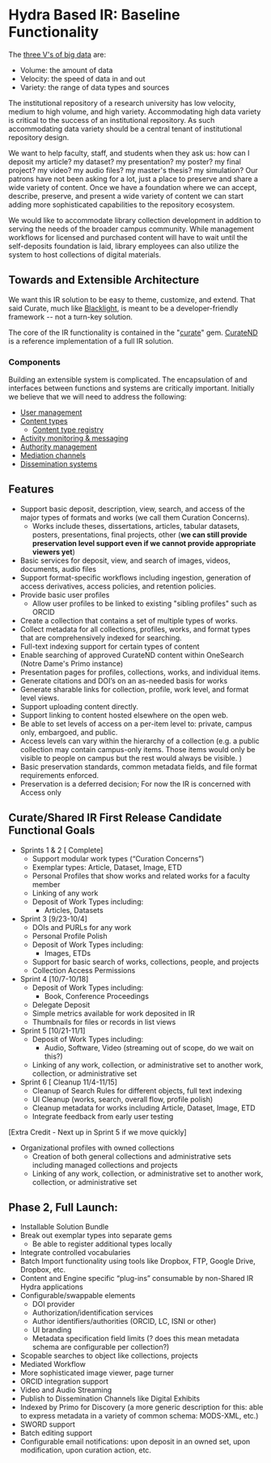 # Hydra Based IR: Baseline Functionality

The [three V's of big data](http://en.wikipedia.org/wiki/Big_data#Definition) are:

- Volume: the amount of data
- Velocity: the speed of data in and out
- Variety: the range of data types and sources

The institutional repository of a research university has low velocity, medium to high volume, and high variety.
Accommodating high data variety is critical to the success of an institutional repository.
As such accommodating data variety should be a central tenant of institutional repository design.

We want to help faculty, staff, and students when they ask us: how can I deposit my article?
my dataset?
my presentation?
my poster?
my final project?
my video?
my audio files?
my master's thesis?
my simulation?
Our patrons have not been asking for a lot, just a place to preserve and share a wide variety of content.
Once we have a foundation where we can accept, describe, preserve, and present a wide variety of content we can start adding more sophisticated capabilities to the repository ecosystem.

We would like to accommodate library collection development in addition to serving the needs of the broader campus community. 
While management workflows for licensed and purchased content will have to wait until the self-deposits foundation is laid, library employees can also utilize the system to host collections of digital materials.

## Towards and Extensible Architecture
We want this IR solution to be easy to theme, customize, and extend.
That said Curate, much like [Blacklight](http://projectblacklight.org), is meant to be a developer-friendly framework -- not a turn-key solution.

The core of the IR functionality is contained in the "[curate](https://github.com/ndlib/curate)" gem.
[CurateND](https://github.com/ndlib/curate_nd) is a reference implementation of a full IR solution. 

### Components
Building an extensible system is complicated.
The encapsulation of and interfaces between functions and systems are critically important.
Initially we believe that we will need to address the following:

- [User management](https://github.com/ndlib/planning/blob/master/Curate/Components.md#user-management)
- [Content types](https://github.com/ndlib/planning/blob/master/Curate/Components.md#content-types)
  - [Content type registry](https://github.com/ndlib/planning/blob/master/Curate/Components.md#content-type-registry)
- [Activity monitoring & messaging](https://github.com/ndlib/planning/blob/master/Curate/Components.md#activity-monitoring--messaging)
- [Authority management](https://github.com/ndlib/planning/blob/master/Curate/Components.md#authority-management)
- [Mediation channels](https://github.com/ndlib/planning/blob/master/Curate/Components.md#mediation-channels)
- [Dissemination systems](https://github.com/ndlib/planning/blob/master/Curate/Components.md#dissemination-systems)

## Features
- Support basic deposit, description, view, search, and access of the major types of formats and works (we call them Curation Concerns).
	- Works include theses, dissertations, articles, tabular datasets, posters, presentations, final projects, other (**we can still provide preservation level support even if we cannot provide appropriate viewers yet**)
- Basic services for deposit, view, and search of images, videos, documents, audio files
- Support format-specific workflows including ingestion, generation of access derivatives, access policies, and retention policies.
- Provide basic user profiles
	- Allow user profiles to be linked to existing "sibling profiles" such as ORCID
- Create a collection that contains a set of multiple types of works.
- Collect metadata for all collections, profiles, works, and format types that are comprehensively indexed for searching.
- Full-text indexing support for certain types of content
- Enable searching of approved CurateND content within OneSearch (Notre Dame's Primo instance)
- Presentation pages for profiles, collections, works, and individual items.
- Generate citations and DOI’s on an as-needed basis for works
- Generate sharable links for collection, profile, work level, and format level views.
- Support uploading content directly.
- Support linking to content hosted elsewhere on the open web.
- Be able to set levels of access on a per-item level to: private, campus only, embargoed, and public.
- Access levels can vary within the hierarchy of a collection (e.g. a public collection may contain campus-only items. Those items would only be visible to people on campus but the rest would always be visible. )
- Basic preservation standards, common metadata fields, and file format requirements enforced.
- Preservation is a deferred decision; For now the IR is concerned with Access only

## Curate/Shared IR First Release Candidate Functional Goals

- Sprints 1 & 2 [ Complete]
  - Support modular work types (“Curation Concerns”)
  - Exemplar types: Article, Dataset, Image, ETD
  - Personal Profiles that show works and related works for a faculty member
  - Linking of any work
  - Deposit of Work Types including:
    - Articles, Datasets
- Sprint 3 [9/23-10/4]
  - DOIs and PURLs for any work
  - Personal Profile Polish
  - Deposit of Work Types including:
    - Images, ETDs
  - Support for basic search of works, collections, people, and projects
  - Collection Access Permissions
- Sprint 4 [10/7-10/18]
  - Deposit of Work Types including:
    - Book, Conference Proceedings
  - Delegate Deposit 
  - Simple metrics available for work deposited in IR
  - Thumbnails for files or records in list views
- Sprint 5 [10/21-11/1]
  - Deposit of Work Types including:
    - Audio, Software, Video (streaming out of scope, do we wait on this?) 
  - Linking of any work, collection, or administrative set to another work, collection, or administrative set
- Sprint 6 [ Cleanup  11/4-11/15]
  - Cleanup of Search Rules for different objects, full text indexing 
  - UI Cleanup (works, search, overall flow, profile polish)
  - Cleanup metadata for works including Article, Dataset, Image, ETD
  - Integrate feedback from early user testing

[Extra Credit - Next up in Sprint 5 if we move quickly]
- Organizational profiles with owned collections
  - Creation of both general collections and administrative sets including managed collections and projects
  - Linking of any work, collection, or administrative set to another work, collection, or administrative set

## Phase 2, Full Launch:

- Installable Solution Bundle
- Break out exemplar types into separate gems
  - Be able to register additional types locally
- Integrate controlled vocabularies
- Batch Import functionality using tools like Dropbox, FTP, Google Drive, Dropbox, etc.
- Content and Engine specific “plug-ins” consumable by non-Shared IR Hydra applications
- Configurable/swappable elements
  - DOI provider
  - Authorization/identification services
  - Author identifiers/authorities (ORCID, LC, ISNI or other)
  - UI branding
  - Metadata specification field limits (? does this mean metadata schema are configurable per collection?)
- Scopable searches to object like collections, projects
- Mediated Workflow
- More sophisticated image viewer, page turner
- ORCID integration support
- Video and Audio Streaming
- Publish to Dissemination Channels like Digital Exhibits
- Indexed by Primo for Discovery (a more generic description for this: able to express metadata in a variety of common schema: MODS-XML, etc.)
- SWORD support
- Batch editing support
- Configurable email notifications: upon deposit in an owned set, upon modification, upon curation action, etc.
